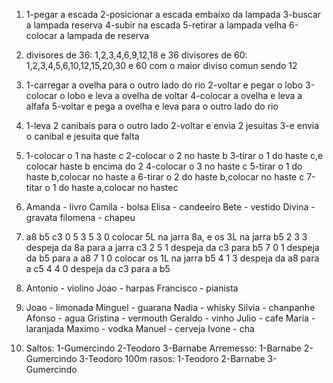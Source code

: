 1.  1-pegar a escada
    2-posicionar a escada embaixo da lampada
    3-buscar a lampada reserva
    4-subir na escada
    5-retirar a lampada velha
    6-colocar a lampada de reserva

2.  divisores de 36:
     1,2,3,4,6,9,12,18 e 36
     divisores de 60:
     1,2,3,4,5,6,10,12,15,20,30 e 60
     com o maior diviso comun sendo 12

3.   1-carregar a ovelha para o outro lado do rio
     2-voltar e pegar o lobo
     3-colocar o lobo e leva a ovelha de voltar
     4-colocar a ovelha e leva a alfafa
     5-voltar e pega a ovelha e leva para o outro lado do rio
   
4.   1-leva 2 canibais para o outro lado
     2-voltar e envia 2 jesuitas
     3-e envia o canibal e jesuita que falta

5.   1-colocar o 1 na haste c
     2-colocar o 2 no haste b
     3-tirar o 1 do haste c,e colocar haste b encima do 2
     4-colocar o 3 no haste c
     5-tirar o 1 do haste b,colocar no haste a
     6-tirar o 2 do haste b,colocar no haste c
     7-titar o 1 do haste a,colocar no hastec

6. Amanda   - livro
   Camila   - bolsa
   Elisa    - candeeiro
   Bete     - vestido
   Divina   - gravata
   filomena - chapeu

 7. a8 b5 c3
    0  5  3 
    5  3  0   colocar 5L na jarra 8a, e os 3L na jarra b5
    2  3  3   despeja da 8a para a jarra c3
    2  5  1   despeja da c3 para b5
    7  0  1   despeja da b5 para a a8
    7  1  0   colocar os 1L na jarra b5
    4  1  3   despeja da a8 para a c5
    4  4  0   despeja da c3 para a b5
    
8.  Antonio  - violino
       Joao  - harpas
   Francisco - pianista

9. Joao     - limonada
   Minguel  - guarana
   Nadia    - whisky
   Silvia   - chanpanhe
   Afonso   - agua
   Gristina - vermouth
   Geraldo  - vinho 
   Julio    - cafe
   Maria    - laranjada
   Maximo   - vodka
   Manuel   - cerveja
   Ivone    - cha

10. Saltos:
    1-Gumercindo
    2-Teodoro
    3-Barnabe
    Arremesso:
    1-Barnabe
    2-Gumercindo
    3-Teodoro
    100m rasos:
    1-Teodoro
    2-Barnabe
    3-Gumercindo
    
